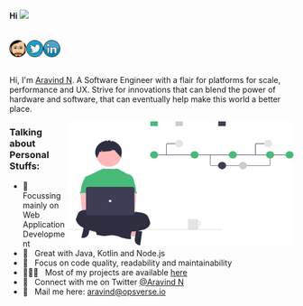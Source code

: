#### Hi <img src="https://media.giphy.com/media/hvRJCLFzcasrR4ia7z/giphy.gif" width="20px">
<br/>
<a href="https://aravinds.life">
  <img align="left" alt="Aravind's Portfolio" width="30px" src="./assets/my-emoji.png" />
</a>
<a href="https://twitter.com/arvindnswamy_n">
  <img align="left" alt="Aravind's Twitter" width="30px" src="./assets/twitter.png" />
</a>
<a href="https://www.linkedin.com/in/aravind-n-753b41112/">
  <img align="left" alt="Aravind's LinkedIn" width="30px" src="./assets/linkedin.png" />
</a>

![]()
<br />
<br/>

Hi, I'm [Aravind N](https://aravinds.life). A Software Engineer with a flair for platforms for scale, performance and UX. Strive for innovations that can blend the power of hardware and software, that can eventually help make this world a better place. 

  <img align="right" alt="GIF" src="./assets/coding.svg" width="400" height="220" />

### Talking about Personal Stuffs:

- 🎯 &nbsp; Focussing mainly on Web Application Development
- 🚀 &nbsp; Great with Java, Kotlin and Node.js
- 👾 &nbsp; Focus on code quality, readability and maintainability
- 👨🏻‍💻 &nbsp; Most of my projects are available [here](https://github.com/aravind-opsverse)
- 💬 &nbsp; Connect with me on Twitter [@Aravind N](https://twitter.com/arvindnswamy_n)
- 📮 &nbsp; Mail me here: aravind@opsverse.io

<div align="center">

</div>
